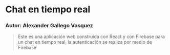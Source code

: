 # Chat en tiempo real

### Autor: Alexander Gallego Vasquez

> Este es una aplicación web construida con React y con Firebase para un chat en tiempo real, la autenticación se realiza por medio de Firebase